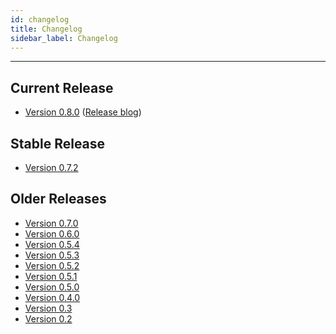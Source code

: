 ```yaml
---
id: changelog
title: Changelog
sidebar_label: Changelog
---
```


------



## Current Release

- [Version 0.8.0](https://github.com/openebs/openebs/releases/tag/0.8) ([Release blog](https://blog.openebs.io/openebs-0-8-release-allows-you-to-snapshot-and-clone-cstor-volumes-ebe09612f8b1))

## Stable Release

* [Version 0.7.2](https://github.com/openebs/openebs/releases/tag/0.7.2)

## Older Releases

* [Version 0.7.0](https://github.com/openebs/openebs/releases/tag/v0.7) 
* [Version 0.6.0](https://github.com/openebs/openebs/releases/tag/v0.6)
* [Version 0.5.4](https://github.com/openebs/openebs/releases/tag/v0.5.4)
* [Version 0.5.3](https://github.com/openebs/openebs/releases/tag/v0.5.3)
* [Version 0.5.2](https://github.com/openebs/openebs/releases/tag/v0.5.2)
* [Version 0.5.1](https://github.com/openebs/openebs/releases/tag/v0.5.1)
* [Version 0.5.0](https://github.com/openebs/openebs/releases/tag/v0.5.0)
* [Version 0.4.0](https://github.com/openebs/openebs/releases/tag/v0.4.0)
* [Version 0.3](https://github.com/openebs/openebs/releases/tag/v0.3)
* [Version 0.2](https://github.com/openebs/openebs/releases/tag/v0.2)


<!-- Hotjar Tracking Code for https://docs.openebs.io -->
<script>
   (function(h,o,t,j,a,r){
       h.hj=h.hj||function(){(h.hj.q=h.hj.q||[]).push(arguments)};
       h._hjSettings={hjid:785693,hjsv:6};
       a=o.getElementsByTagName('head')[0];
       r=o.createElement('script');r.async=1;
       r.src=t+h._hjSettings.hjid+j+h._hjSettings.hjsv;
       a.appendChild(r);
   })(window,document,'https://static.hotjar.com/c/hotjar-','.js?sv=');
</script>
